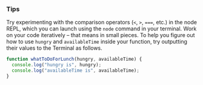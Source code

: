 ### Tips

Try experimenting with the comparison operators (`<`, `>`, `===`, etc.) in the node REPL, which you can launch using the `node` command in your terminal.
Work on your code iteratively – that means in small pieces.
To help you figure out how to use `hungry` and `availableTime` inside your function, try outputting their values to the Terminal as follows.



```javascript
function whatToDoForLunch(hungry, availableTime) {
  console.log("hungry is", hungry);
  console.log("availableTime is", availableTime);
}
```